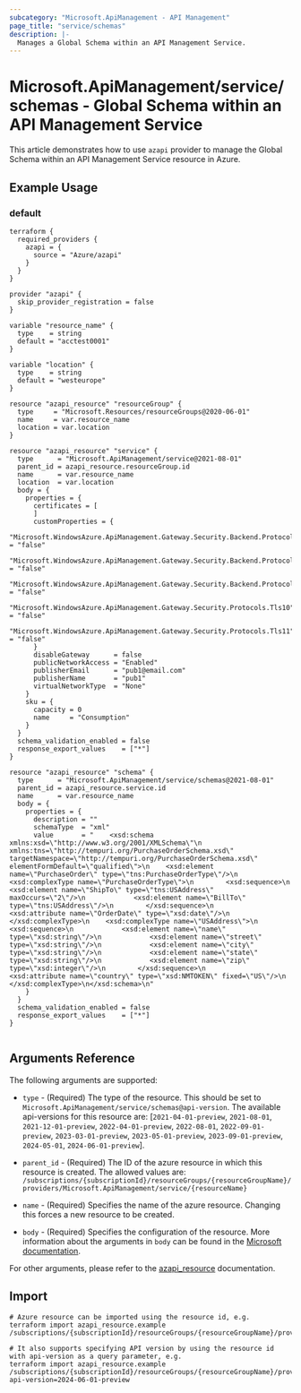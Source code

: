 ```yaml
---
subcategory: "Microsoft.ApiManagement - API Management"
page_title: "service/schemas"
description: |-
  Manages a Global Schema within an API Management Service.
---
```


# Microsoft.ApiManagement/service/schemas - Global Schema within an API Management Service

This article demonstrates how to use `azapi` provider to manage the Global Schema within an API Management Service resource in Azure.

## Example Usage

### default

```hcl
terraform {
  required_providers {
    azapi = {
      source = "Azure/azapi"
    }
  }
}

provider "azapi" {
  skip_provider_registration = false
}

variable "resource_name" {
  type    = string
  default = "acctest0001"
}

variable "location" {
  type    = string
  default = "westeurope"
}

resource "azapi_resource" "resourceGroup" {
  type     = "Microsoft.Resources/resourceGroups@2020-06-01"
  name     = var.resource_name
  location = var.location
}

resource "azapi_resource" "service" {
  type      = "Microsoft.ApiManagement/service@2021-08-01"
  parent_id = azapi_resource.resourceGroup.id
  name      = var.resource_name
  location  = var.location
  body = {
    properties = {
      certificates = [
      ]
      customProperties = {
        "Microsoft.WindowsAzure.ApiManagement.Gateway.Security.Backend.Protocols.Ssl30" = "false"
        "Microsoft.WindowsAzure.ApiManagement.Gateway.Security.Backend.Protocols.Tls10" = "false"
        "Microsoft.WindowsAzure.ApiManagement.Gateway.Security.Backend.Protocols.Tls11" = "false"
        "Microsoft.WindowsAzure.ApiManagement.Gateway.Security.Protocols.Tls10"         = "false"
        "Microsoft.WindowsAzure.ApiManagement.Gateway.Security.Protocols.Tls11"         = "false"
      }
      disableGateway      = false
      publicNetworkAccess = "Enabled"
      publisherEmail      = "pub1@email.com"
      publisherName       = "pub1"
      virtualNetworkType  = "None"
    }
    sku = {
      capacity = 0
      name     = "Consumption"
    }
  }
  schema_validation_enabled = false
  response_export_values    = ["*"]
}

resource "azapi_resource" "schema" {
  type      = "Microsoft.ApiManagement/service/schemas@2021-08-01"
  parent_id = azapi_resource.service.id
  name      = var.resource_name
  body = {
    properties = {
      description = ""
      schemaType  = "xml"
      value       = "    <xsd:schema xmlns:xsd=\"http://www.w3.org/2001/XMLSchema\"\n    xmlns:tns=\"http://tempuri.org/PurchaseOrderSchema.xsd\" targetNamespace=\"http://tempuri.org/PurchaseOrderSchema.xsd\" elementFormDefault=\"qualified\">\n    <xsd:element name=\"PurchaseOrder\" type=\"tns:PurchaseOrderType\"/>\n    <xsd:complexType name=\"PurchaseOrderType\">\n        <xsd:sequence>\n            <xsd:element name=\"ShipTo\" type=\"tns:USAddress\" maxOccurs=\"2\"/>\n            <xsd:element name=\"BillTo\" type=\"tns:USAddress\"/>\n        </xsd:sequence>\n        <xsd:attribute name=\"OrderDate\" type=\"xsd:date\"/>\n    </xsd:complexType>\n    <xsd:complexType name=\"USAddress\">\n        <xsd:sequence>\n            <xsd:element name=\"name\" type=\"xsd:string\"/>\n            <xsd:element name=\"street\" type=\"xsd:string\"/>\n            <xsd:element name=\"city\" type=\"xsd:string\"/>\n            <xsd:element name=\"state\" type=\"xsd:string\"/>\n            <xsd:element name=\"zip\" type=\"xsd:integer\"/>\n        </xsd:sequence>\n        <xsd:attribute name=\"country\" type=\"xsd:NMTOKEN\" fixed=\"US\"/>\n    </xsd:complexType>\n</xsd:schema>\n"
    }
  }
  schema_validation_enabled = false
  response_export_values    = ["*"]
}


```



## Arguments Reference

The following arguments are supported:

* `type` - (Required) The type of the resource. This should be set to `Microsoft.ApiManagement/service/schemas@api-version`. The available api-versions for this resource are: [`2021-04-01-preview`, `2021-08-01`, `2021-12-01-preview`, `2022-04-01-preview`, `2022-08-01`, `2022-09-01-preview`, `2023-03-01-preview`, `2023-05-01-preview`, `2023-09-01-preview`, `2024-05-01`, `2024-06-01-preview`].

* `parent_id` - (Required) The ID of the azure resource in which this resource is created. The allowed values are:  
  `/subscriptions/{subscriptionId}/resourceGroups/{resourceGroupName}/providers/Microsoft.ApiManagement/service/{resourceName}`

* `name` - (Required) Specifies the name of the azure resource. Changing this forces a new resource to be created.

* `body` - (Required) Specifies the configuration of the resource. More information about the arguments in `body` can be found in the [Microsoft documentation](https://learn.microsoft.com/en-us/azure/templates/Microsoft.ApiManagement/service/schemas?pivots=deployment-language-terraform).

For other arguments, please refer to the [azapi_resource](https://registry.terraform.io/providers/Azure/azapi/latest/docs/resources/resource) documentation.

## Import

 ```shell
 # Azure resource can be imported using the resource id, e.g.
 terraform import azapi_resource.example /subscriptions/{subscriptionId}/resourceGroups/{resourceGroupName}/providers/Microsoft.ApiManagement/service/{resourceName}/schemas/{resourceName}
 
 # It also supports specifying API version by using the resource id with api-version as a query parameter, e.g.
 terraform import azapi_resource.example /subscriptions/{subscriptionId}/resourceGroups/{resourceGroupName}/providers/Microsoft.ApiManagement/service/{resourceName}/schemas/{resourceName}?api-version=2024-06-01-preview
 ```
